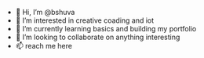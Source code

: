 - 👋 Hi, I’m @bshuva
- 👀 I’m interested in creative coading and iot
- 🌱 I’m currently learning basics and building my portfolio
- 💞️ I’m looking to collaborate on anything interesting
- 📫 reach me here

<!---
bshuva/bshuva is a ✨ special ✨ repository because its `README.md` (this file) appears on your GitHub profile.
You can click the Preview link to take a look at your changes.
--->
